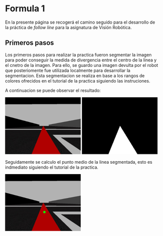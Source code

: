 # Formula 1

En la presente página se recogerá el camino seguido para el desarrollo de la práctica de _follow line_ para la 
asignatura de Visión Robótica.

## Primeros pasos

Los primeros pasos para realizar la practica fueron segmentar la imagen para poder conseguir la medida de divergencia entre el centro de la linea y el cnetro de la imagen.
Para ello, se guardo una imagen devulta por el robot que posteriomente fue utilizada localmente para desarrollar la segmentacion. Esta segmentacion se realiza en base a los rangos de colores ofrecidos en el tutorial de la practica siguiendo las instruciones.

A continuacion se puede observar el resultado:

<img src="assets/images/car.jpg" class="inline" width="49%">
<img src="assets/images/car_seg.jpg" class="inline" width="49%">

Seguidamente se calculo el punto medio de la linea segmentada, esto es indmediato siguiendo el tutorial de la practica.

<img src="assets/images/car_point.jpg" class="inline" width="49%">